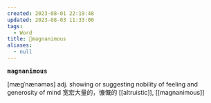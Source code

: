 ```yaml
---
created: 2023-08-01 22:19:48
updated: 2023-08-03 11:33:00
tags:
  - Word
title: 📖magnanimous
aliases:
  - null
---
```


<pre><strong>magnanimous</strong></pre>
[mæɡˈnænəməs]
adj. showing or suggesting nobility of feeling and generosity of mind 宽宏⼤量的，慷慨的
[[altruistic]], [[magnanimous]]
